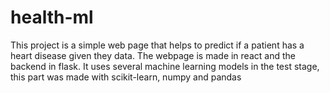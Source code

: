 # health-ml
This project is a simple web page that helps to predict if a patient has a heart disease given they data. The webpage is made in react and the backend in flask. It uses several machine learning models in the test stage, this part was made with scikit-learn, numpy and pandas
